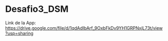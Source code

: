 # Desafio3_DSM

Link de la App: https://drive.google.com/file/d/1qdAdIbArf_9OxbFkDv9YH1GRPNxjL73t/view?usp=sharing
